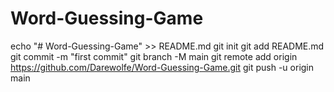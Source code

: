 # Word-Guessing-Game
echo "# Word-Guessing-Game" >> README.md
git init
git add README.md
git commit -m "first commit"
git branch -M main
git remote add origin https://github.com/Darewolfe/Word-Guessing-Game.git
git push -u origin main
